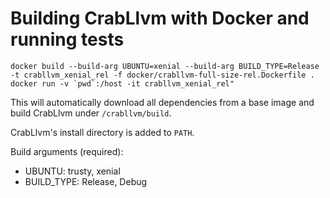 # Building CrabLlvm with Docker and running tests

```shell
docker build --build-arg UBUNTU=xenial --build-arg BUILD_TYPE=Release -t crabllvm_xenial_rel -f docker/crabllvm-full-size-rel.Dockerfile .
docker run -v `pwd`:/host -it crabllvm_xenial_rel"
```

This will automatically download all dependencies from a base image
and build CrabLlvm under `/crabllvm/build`.

CrabLlvm's install directory is added to `PATH`.

Build arguments (required):
- UBUNTU: trusty, xenial
- BUILD_TYPE: Release, Debug

